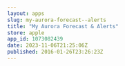 ```yaml
---
layout: apps
slug: my-aurora-forecast--alerts
title: "My Aurora Forecast & Alerts"
store: apple
app_id: 1073082439
date: 2023-11-06T21:25:06Z
published: 2016-01-26T23:26:23Z
---
```

